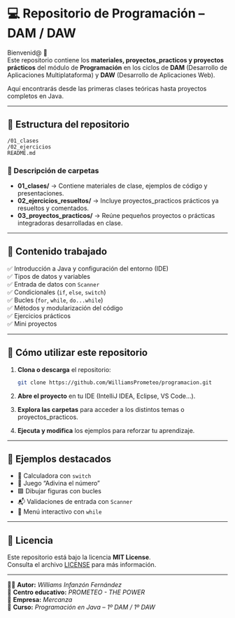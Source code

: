 # 💻 Repositorio de Programación – DAM / DAW

Bienvenid@ 👋  
Este repositorio contiene los **materiales, proyectos_practicos y proyectos prácticos** del módulo de **Programación** en los ciclos de **DAM** (Desarrollo de Aplicaciones Multiplataforma) y **DAW** (Desarrollo de Aplicaciones Web).  

Aquí encontrarás desde las primeras clases teóricas hasta proyectos completos en Java.

---

## 📁 Estructura del repositorio

```
/01_clases
/02_ejercicios
README.md
```

### 🔹 Descripción de carpetas

- **01_clases/** → Contiene materiales de clase, ejemplos de código y presentaciones.  
- **02_ejercicios_resueltos/** → Incluye proyectos_practicos prácticos ya resueltos y comentados.  
- **03_proyectos_practicos/** → Reúne pequeños proyectos o prácticas integradoras desarrolladas en clase.

---

## 🧩 Contenido trabajado

✅ Introducción a Java y configuración del entorno (IDE)  
✅ Tipos de datos y variables  
✅ Entrada de datos con `Scanner`  
✅ Condicionales (`if`, `else`, `switch`)  
✅ Bucles (`for`, `while`, `do...while`)  
✅ Métodos y modularización del código  
✅ Ejercicios prácticos  
✅ Mini proyectos  

---

## 🚀 Cómo utilizar este repositorio

1. **Clona o descarga** el repositorio:
   ```bash
   git clone https://github.com/WilliamsPrometeo/programacion.git
   ```

2. **Abre el proyecto** en tu IDE (IntelliJ IDEA, Eclipse, VS Code…).  
3. **Explora las carpetas** para acceder a los distintos temas o proyectos_practicos.  
4. **Ejecuta y modifica** los ejemplos para reforzar tu aprendizaje.

---

## 🧠 Ejemplos destacados

- 🔢 Calculadora con `switch`  
- 🎲 Juego “Adivina el número”
- 🟪 Dibujar figuras con bucles
- 📬 Validaciones de entrada con `Scanner`  
- 🧮 Menú interactivo con `while`

---

## 🧾 Licencia

Este repositorio está bajo la licencia **MIT License**.  
Consulta el archivo [LICENSE](LICENSE) para más información.

---

👨‍🏫 **Autor:** *Williams Infanzón Fernández*  
🏫 **Centro educativo:** *PROMETEO - THE POWER*  
🏢 **Empresa:** *Mercanza*  
📅 **Curso:** *Programación en Java – 1º DAM / 1º DAW*
